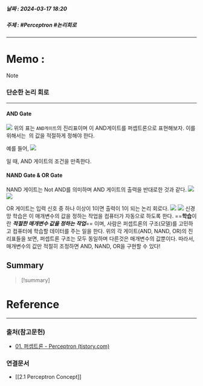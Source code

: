##### 날짜 : 2024-03-17 18:20
##### 주제 : #Perceptron #논리회로 
---
# Memo :
>[!note]
### 단순한 논리 회로
---
#### AND Gate
![](https://i.imgur.com/KHixn82.png)
위의 표는 `AND게이트`의 진리표이며 이 AND게이트를 퍼셉트론으로 표현해보자. 이를 위해서는 ​ 의 값을 적절하게 정해야 한다.

예를 들어, ![](https://i.imgur.com/r1AnQnT.png)

일 때, AND 게이트의 조건을 만족한다.
#### NAND Gate & OR Gate
NAND 게이트는 Not AND를 의미하며 AND 게이트의 출력을 반대로한 것과 같다.
![](https://i.imgur.com/U5khEiU.png)
![](https://t1.daumcdn.net/cfile/tistory/99B11F495B98A12C01)

  

OR 게이트는 입력 신호 중 하나 이상이 1이면 출력이 1이 되는 논리 회로다.
![](https://i.imgur.com/cvTsWzE.png)
![](https://t1.daumcdn.net/cfile/tistory/998CFD4F5B98A13A32)
	신경망 학습은 이 매개변수의 값을 정하는 작업을 컴퓨터가 자동으로 하도록 한다. ==**학습**이란 **_적절한 매개변수 값을 정하는 작업_**== 이며, 사람은 퍼셉트론의 구조(모델)를 고민하고 컴퓨터에 학습할 데이터를 주는 일을 한다.
위의 각 게이트(AND, NAND, OR)의 진리표들을 보면, 퍼셉트론 구조는 모두 동일하며 다른것은 매개변수의 값뿐이다. 따라서, 매개변수의 값만 적절히 조정하면 AND, NAND, OR을 구현할 수 있다!
## Summary
>[!summary]

# Reference
---
### 출처(참고문헌)
- [01. 퍼셉트론 - Perceptron (tistory.com)](https://excelsior-cjh.tistory.com/169)
### 연결문서
- [[2.1 Perceptron Concept]]